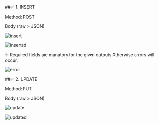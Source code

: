 ##✅ 1. INSERT 

Method: POST

Body (raw > JSON):

 ![insert](https://github.com/user-attachments/assets/5718ad89-2c8f-485d-b807-2c780940248f)

 ![inserted](https://github.com/user-attachments/assets/3fbffc71-6832-453c-96bb-6ee787fcfe63)


✨ Required fields are manatory for the given outputs.Otherwise errors will occur.

![error](https://github.com/user-attachments/assets/c602d04a-581b-47fe-bceb-0e2b34fe3141)

##✅ 2. UPDATE

Method: PUT

Body (raw > JSON):

![update](https://github.com/user-attachments/assets/9492f57b-8dbd-41bb-a0eb-4f427df504f5)

![updated](https://github.com/user-attachments/assets/6b234168-35c9-4209-9256-b467c1710fd0)


